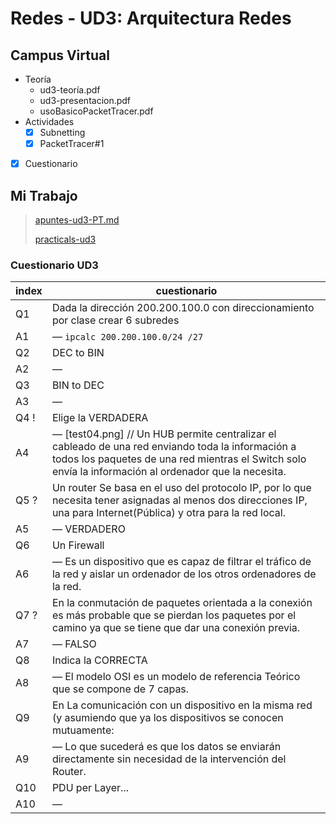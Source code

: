 # Redes - UD3: Arquitectura Redes

## Campus Virtual

- Teoría
  - ud3-teoría.pdf
  - ud3-presentacion.pdf
  - usoBasicoPacketTracer.pdf
  <!-- - [enlace PacketTracer](https://packettracer.network/cisco-packet-tracer-descargue-su-version/) -->
- Actividades
  - [x] Subnetting
  - [x] PacketTracer#1
- [x] Cuestionario


## Mi Trabajo

> [apuntes-ud3-PT.md](/Redes/UD3-ArquitecturaRedes/apuntes-ud3.md)
> 
> [practicals-ud3](/Redes/UD3-ArquitecturaRedes/practicals-ud3.md)


### Cuestionario UD3

| index | cuestionario |
| ---   | --- |
| Q1    | Dada la dirección 200.200.100.0 con direccionamiento por clase crear 6 subredes
| A1    | — `ipcalc 200.200.100.0/24 /27`
| Q2    | DEC to BIN
| A2    | —
| Q3    | BIN to DEC
| A3    | —
| Q4 !  | Elige la VERDADERA
| A4    | — [test04.png] // Un HUB permite centralizar el cableado de una red enviando toda la información a todos los paquetes de una red mientras el Switch solo envía la información al ordenador que la necesita.
| Q5 ?  | Un router Se basa en el uso del protocolo IP, por lo que necesita tener asignadas al menos dos direcciones IP, una para Internet(Pública) y otra para la red local.
| A5    | — VERDADERO
| Q6    | Un Firewall
| A6    | — Es un dispositivo que es capaz de filtrar el tráfico de la red y aislar un ordenador de los otros ordenadores de la red.
| Q7 ?  | En la conmutación de paquetes orientada a la conexión es más probable que se pierdan los paquetes por el camino ya que se tiene que dar una conexión previa.
| A7    | — FALSO
| Q8    | Indica la CORRECTA
| A8    | — El modelo OSI es un modelo de referencia Teórico que se compone de 7 capas.
| Q9    | En La comunicación con un dispositivo en la misma red (y asumiendo que ya los dispositivos se conocen mutuamente:
| A9    | — Lo que sucederá es que los datos se enviarán directamente sin necesidad de la intervención del Router.
| Q10   | PDU per Layer...
| A10   | —
